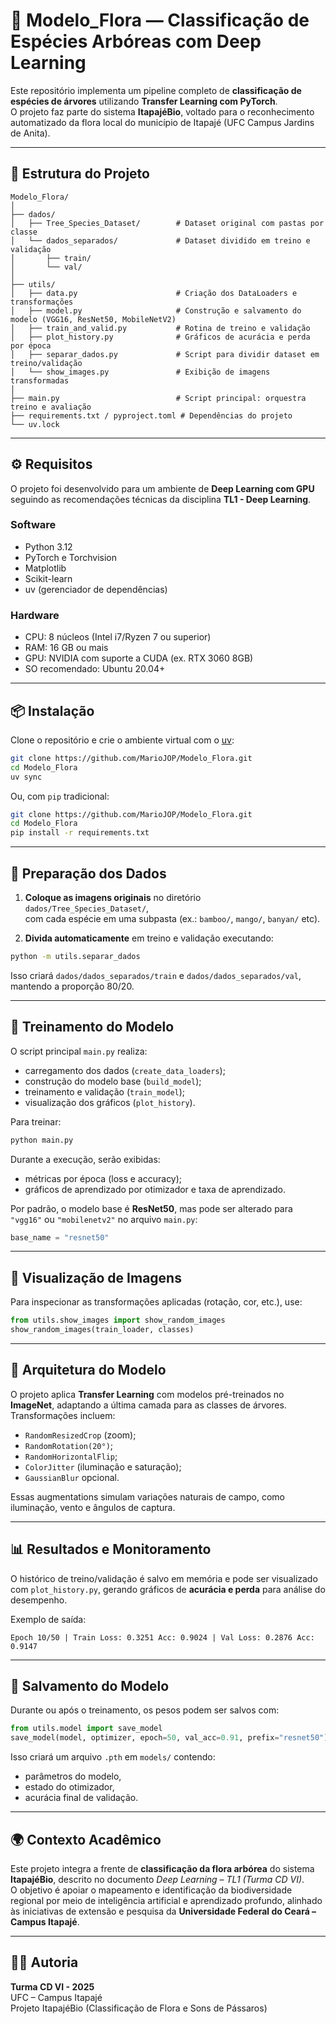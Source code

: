 # 🌿 Modelo_Flora — Classificação de Espécies Arbóreas com Deep Learning

Este repositório implementa um pipeline completo de **classificação de espécies de árvores** utilizando **Transfer Learning com PyTorch**.  
O projeto faz parte do sistema **ItapajéBio**, voltado para o reconhecimento automatizado da flora local do município de Itapajé (UFC Campus Jardins de Anita).

---

## 🧩 Estrutura do Projeto

```
Modelo_Flora/
│
├── dados/
│   ├── Tree_Species_Dataset/        # Dataset original com pastas por classe
│   └── dados_separados/             # Dataset dividido em treino e validação
│       ├── train/
│       └── val/
│
├── utils/
│   ├── data.py                      # Criação dos DataLoaders e transformações
│   ├── model.py                     # Construção e salvamento do modelo (VGG16, ResNet50, MobileNetV2)
│   ├── train_and_valid.py           # Rotina de treino e validação
│   ├── plot_history.py              # Gráficos de acurácia e perda por época
│   ├── separar_dados.py             # Script para dividir dataset em treino/validação
│   └── show_images.py               # Exibição de imagens transformadas
│
├── main.py                          # Script principal: orquestra treino e avaliação
├── requirements.txt / pyproject.toml # Dependências do projeto
└── uv.lock                         
```

---

## ⚙️ Requisitos

O projeto foi desenvolvido para um ambiente de **Deep Learning com GPU** seguindo as recomendações técnicas da disciplina **TL1 - Deep Learning**.

### Software
- Python 3.12  
- PyTorch e Torchvision  
- Matplotlib  
- Scikit-learn  
- uv (gerenciador de dependências)

### Hardware
- CPU: 8 núcleos (Intel i7/Ryzen 7 ou superior)  
- RAM: 16 GB ou mais  
- GPU: NVIDIA com suporte a CUDA (ex. RTX 3060 8GB)  
- SO recomendado: Ubuntu 20.04+

---

## 📦 Instalação

Clone o repositório e crie o ambiente virtual com o [uv](https://docs.astral.sh/uv/):

```bash
git clone https://github.com/MarioJOP/Modelo_Flora.git
cd Modelo_Flora
uv sync
```

Ou, com `pip` tradicional:

```bash
git clone https://github.com/MarioJOP/Modelo_Flora.git
cd Modelo_Flora
pip install -r requirements.txt
```

---

## 🌱 Preparação dos Dados

1. **Coloque as imagens originais** no diretório `dados/Tree_Species_Dataset/`,  
   com cada espécie em uma subpasta (ex.: `bamboo/`, `mango/`, `banyan/` etc).

2. **Divida automaticamente** em treino e validação executando:

```bash
python -m utils.separar_dados
```

Isso criará `dados/dados_separados/train` e `dados/dados_separados/val`, mantendo a proporção 80/20.

---

## 🧠 Treinamento do Modelo

O script principal `main.py` realiza:
- carregamento dos dados (`create_data_loaders`);
- construção do modelo base (`build_model`);
- treinamento e validação (`train_model`);
- visualização dos gráficos (`plot_history`).

Para treinar:

```bash
python main.py
```

Durante a execução, serão exibidas:
- métricas por época (loss e accuracy);
- gráficos de aprendizado por otimizador e taxa de aprendizado.

Por padrão, o modelo base é **ResNet50**, mas pode ser alterado para `"vgg16"` ou `"mobilenetv2"` no arquivo `main.py`:
```python
base_name = "resnet50"
```

---

## 🌼 Visualização de Imagens

Para inspecionar as transformações aplicadas (rotação, cor, etc.), use:

```python
from utils.show_images import show_random_images
show_random_images(train_loader, classes)
```

---

## 🧪 Arquitetura do Modelo

O projeto aplica **Transfer Learning** com modelos pré-treinados no **ImageNet**, adaptando a última camada para as classes de árvores.  
Transformações incluem:
- `RandomResizedCrop` (zoom);
- `RandomRotation(20°)`;
- `RandomHorizontalFlip`;
- `ColorJitter` (iluminação e saturação);
- `GaussianBlur` opcional.

Essas augmentations simulam variações naturais de campo, como iluminação, vento e ângulos de captura.

---

## 📊 Resultados e Monitoramento

O histórico de treino/validação é salvo em memória e pode ser visualizado com `plot_history.py`, gerando gráficos de **acurácia e perda** para análise do desempenho.

Exemplo de saída:
```
Epoch 10/50 | Train Loss: 0.3251 Acc: 0.9024 | Val Loss: 0.2876 Acc: 0.9147
```

---

## 💾 Salvamento do Modelo

Durante ou após o treinamento, os pesos podem ser salvos com:
```python
from utils.model import save_model
save_model(model, optimizer, epoch=50, val_acc=0.91, prefix="resnet50")
```

Isso criará um arquivo `.pth` em `models/` contendo:
- parâmetros do modelo,
- estado do otimizador,
- acurácia final de validação.

---

## 🌍 Contexto Acadêmico

Este projeto integra a frente de **classificação da flora arbórea** do sistema **ItapajéBio**, descrito no documento *Deep Learning – TL1 (Turma CD VI)*.  
O objetivo é apoiar o mapeamento e identificação da biodiversidade regional por meio de inteligência artificial e aprendizado profundo, alinhado às iniciativas de extensão e pesquisa da **Universidade Federal do Ceará – Campus Itapajé**.

---

## 👩‍💻 Autoria

**Turma CD VI - 2025**  
UFC – Campus Itapajé  
Projeto ItapajéBio (Classificação de Flora e Sons de Pássaros)
